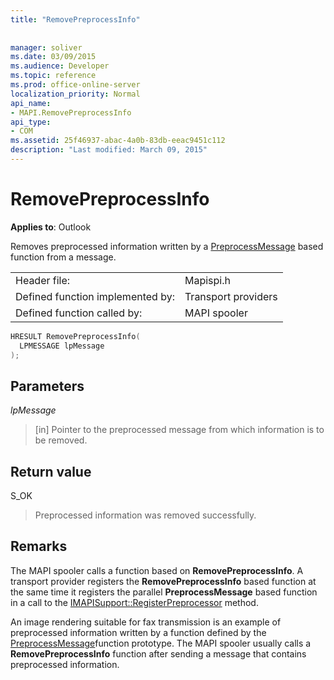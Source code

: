 ```yaml
---
title: "RemovePreprocessInfo"
 
 
manager: soliver
ms.date: 03/09/2015
ms.audience: Developer
ms.topic: reference
ms.prod: office-online-server
localization_priority: Normal
api_name:
- MAPI.RemovePreprocessInfo
api_type:
- COM
ms.assetid: 25f46937-abac-4a0b-83db-eeac9451c112
description: "Last modified: March 09, 2015"
---
```


# RemovePreprocessInfo

  
  
**Applies to**: Outlook 
  
Removes preprocessed information written by a [PreprocessMessage](preprocessmessage.md) based function from a message. 
  
|||
|:-----|:-----|
|Header file:  <br/> |Mapispi.h  <br/> |
|Defined function implemented by:  <br/> |Transport providers  <br/> |
|Defined function called by:  <br/> |MAPI spooler  <br/> |
   
```cpp
HRESULT RemovePreprocessInfo(
  LPMESSAGE lpMessage
);
```

## Parameters

 _lpMessage_
  
> [in] Pointer to the preprocessed message from which information is to be removed.
    
## Return value

S_OK
  
> Preprocessed information was removed successfully.
    
## Remarks

The MAPI spooler calls a function based on **RemovePreprocessInfo**. A transport provider registers the **RemovePreprocessInfo** based function at the same time it registers the parallel **PreprocessMessage** based function in a call to the [IMAPISupport::RegisterPreprocessor](imapisupport-registerpreprocessor.md) method. 
  
An image rendering suitable for fax transmission is an example of preprocessed information written by a function defined by the [PreprocessMessage](preprocessmessage.md)function prototype. The MAPI spooler usually calls a **RemovePreprocessInfo** function after sending a message that contains preprocessed information. 
  


